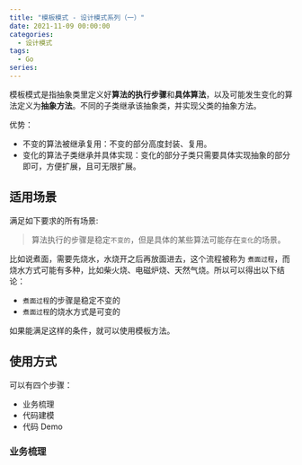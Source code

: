 ```yaml
---
title: "模板模式 - 设计模式系列（一）"
date: 2021-11-09 00:00:00
categories:
  - 设计模式
tags:
  - Go
series:	
---
```


模板模式是指抽象类里定义好**算法的执行步骤**和**具体算法**，以及可能发生变化的算法定义为**抽象方法**。不同的子类继承该抽象类，并实现父类的抽象方法。

优势：

- 不变的算法被继承复用：不变的部分高度封装、复用。
- 变化的算法子类继承并具体实现：变化的部分子类只需要具体实现抽象的部分即可，方便扩展，且可无限扩展。

<!--more-->

## 适用场景

满足如下要求的所有场景:

> 算法执行的步骤是稳定`不变的`，但是具体的某些算法可能存在`变化`的场景。

比如说煮面，需要先烧水，水烧开之后再放面进去，这个流程被称为 `煮面过程`，而烧水方式可能有多种，比如柴火烧、电磁炉烧、天然气烧。所以可以得出以下结论：

- `煮面过程`的步骤是稳定不变的
- `煮面过程`的烧水方式是可变的

如果能满足这样的条件，就可以使用模板方法。

## 使用方式

可以有四个步骤：

- 业务梳理
- 代码建模
- 代码 Demo

### 业务梳理


